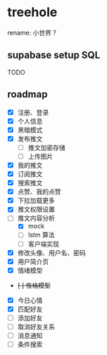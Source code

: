 # treehole

rename: 小世界？

## supabase setup SQL

TODO

## roadmap

- [x] 注册、登录
- [x] 个人信息
- [x] 黑暗模式
- [x] 发布推文
  - [ ] 推文加密存储
  - [ ] 上传图片
- [x] 我的推文
- [x] 订阅推文
- [x] 搜索推文
- [x] 点赞、我的点赞
- [x] 下拉加载更多
- [x] 推文权限设置
- [ ] 推文内容分析
  - [x] mock
  - [ ] lstm 算法
  - [ ] 客户端实现
- [x] 修改头像、用户名、密码
- [x] 用户简介页
- [x] 情绪模型
- ~~[ ] 性格模型~~
- [x] 今日心情
- [x] 匹配好友
- [ ] 添加好友
- [ ] 取消好友关系
- [ ] 消息通知
- [ ] 条件搜索
